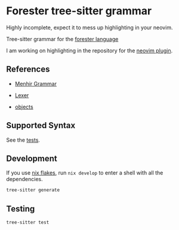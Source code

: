 # Forester tree-sitter grammar

Highly incomplete, expect it to mess up highlighting in your neovim.

Tree-sitter grammar for the [forester language](https://www.jonmsterling.com/jms-007N.xml)

I am working on highlighting in the repository for the [neovim plugin](https://github.com/kentookura/forester.nvim).

## References

- [Menhir Grammar](https://git.sr.ht/~jonsterling/ocaml-forester/tree/main/item/lib/frontend/Grammar.mly)

- [Lexer](https://git.sr.ht/~jonsterling/ocaml-forester/tree/main/item/lib/frontend/Lexer.mll)

- [objects](https://www.jonmsterling.com/jms-00EY.xml)

## Supported Syntax

See the [tests](./tests/corpus/statements.txt).

## Development

If you use [nix flakes](https://nixos.wiki/wiki/Flakes), run `nix develop` to enter a shell with all the dependencies.

```sh
tree-sitter generate
```

## Testing

```sh
tree-sitter test
```
